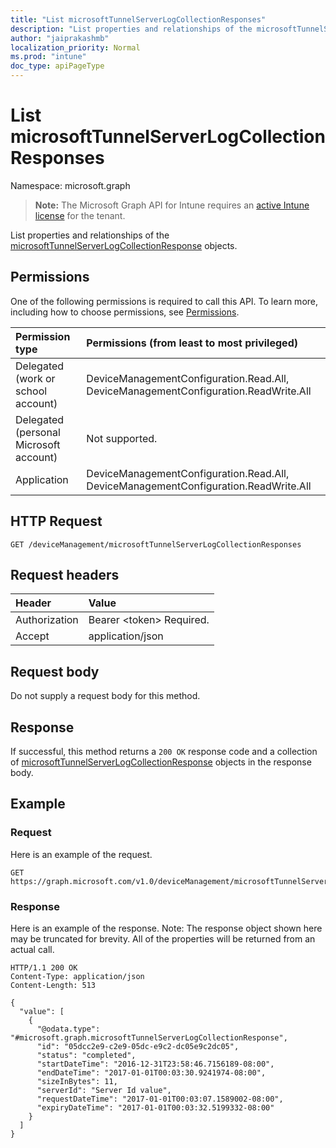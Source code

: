 ```yaml
---
title: "List microsoftTunnelServerLogCollectionResponses"
description: "List properties and relationships of the microsoftTunnelServerLogCollectionResponse objects."
author: "jaiprakashmb"
localization_priority: Normal
ms.prod: "intune"
doc_type: apiPageType
---
```


# List microsoftTunnelServerLogCollectionResponses

Namespace: microsoft.graph

> **Note:** The Microsoft Graph API for Intune requires an [active Intune license](https://go.microsoft.com/fwlink/?linkid=839381) for the tenant.

List properties and relationships of the [microsoftTunnelServerLogCollectionResponse](../resources/intune-mstunnel-microsofttunnelserverlogcollectionresponse.md) objects.

## Permissions
One of the following permissions is required to call this API. To learn more, including how to choose permissions, see [Permissions](/graph/permissions-reference).

|Permission type|Permissions (from least to most privileged)|
|:---|:---|
|Delegated (work or school account)|DeviceManagementConfiguration.Read.All, DeviceManagementConfiguration.ReadWrite.All|
|Delegated (personal Microsoft account)|Not supported.|
|Application|DeviceManagementConfiguration.Read.All, DeviceManagementConfiguration.ReadWrite.All|

## HTTP Request
<!-- {
  "blockType": "ignored"
}
-->
``` http
GET /deviceManagement/microsoftTunnelServerLogCollectionResponses
```

## Request headers
|Header|Value|
|:---|:---|
|Authorization|Bearer &lt;token&gt; Required.|
|Accept|application/json|

## Request body
Do not supply a request body for this method.

## Response
If successful, this method returns a `200 OK` response code and a collection of [microsoftTunnelServerLogCollectionResponse](../resources/intune-mstunnel-microsofttunnelserverlogcollectionresponse.md) objects in the response body.

## Example

### Request
Here is an example of the request.

<!-- { "blockType": "request" , "name" : "list_microsofttunnelserverlogcollectionresponses" }-->
``` http
GET https://graph.microsoft.com/v1.0/deviceManagement/microsoftTunnelServerLogCollectionResponses
```

### Response
Here is an example of the response. Note: The response object shown here may be truncated for brevity. All of the properties will be returned from an actual call.

<!-- { "blockType": "response" , "@odata.type" : "microsoft.graph.microsoftTunnelServerLogCollectionResponses" }-->
``` http
HTTP/1.1 200 OK
Content-Type: application/json
Content-Length: 513

{
  "value": [
    {
      "@odata.type": "#microsoft.graph.microsoftTunnelServerLogCollectionResponse",
      "id": "05dcc2e9-c2e9-05dc-e9c2-dc05e9c2dc05",
      "status": "completed",
      "startDateTime": "2016-12-31T23:58:46.7156189-08:00",
      "endDateTime": "2017-01-01T00:03:30.9241974-08:00",
      "sizeInBytes": 11,
      "serverId": "Server Id value",
      "requestDateTime": "2017-01-01T00:03:07.1589002-08:00",
      "expiryDateTime": "2017-01-01T00:03:32.5199332-08:00"
    }
  ]
}
```
